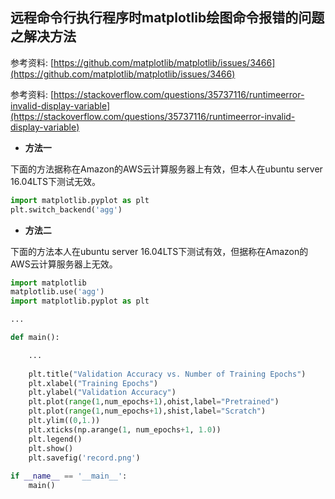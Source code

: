 ## 远程命令行执行程序时matplotlib绘图命令报错的问题之解决方法

参考资料: [https://github.com/matplotlib/matplotlib/issues/3466](https://github.com/matplotlib/matplotlib/issues/3466)

参考资料: [https://stackoverflow.com/questions/35737116/runtimeerror-invalid-display-variable](https://stackoverflow.com/questions/35737116/runtimeerror-invalid-display-variable)

* **方法一**

下面的方法据称在Amazon的AWS云计算服务器上有效，但本人在ubuntu server 16.04LTS下测试无效。

```python
import matplotlib.pyplot as plt
plt.switch_backend('agg')
```

* **方法二**

下面的方法本人在ubuntu server 16.04LTS下测试有效，但据称在Amazon的AWS云计算服务器上无效。

```python
import matplotlib
matplotlib.use('agg')
import matplotlib.pyplot as plt

...

def main():

    ...
    
    plt.title("Validation Accuracy vs. Number of Training Epochs")
    plt.xlabel("Training Epochs")
    plt.ylabel("Validation Accuracy")
    plt.plot(range(1,num_epochs+1),ohist,label="Pretrained")
    plt.plot(range(1,num_epochs+1),shist,label="Scratch")
    plt.ylim((0,1.))
    plt.xticks(np.arange(1, num_epochs+1, 1.0))
    plt.legend()
    plt.show()
    plt.savefig('record.png')
    
if __name__ == '__main__':
    main()
```

